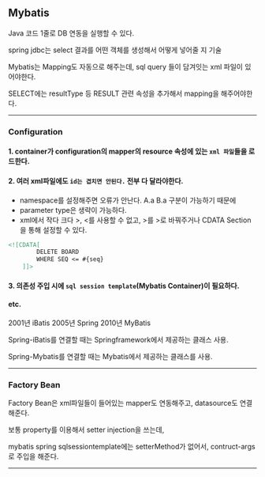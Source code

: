 ## Mybatis

Java 코드 1줄로 DB 연동을 실행할 수 있다.

spring jdbc는 select 결과를 어떤 객체를 생성해서 어떻게 넣어줄 지 기술

Mybatis는 Mapping도 자동으로 해주는데, sql query 들이 담겨잇는 xml 파일이 있어야한다.

SELECT에는 resultType 등 RESULT 관련 속성을 추가해서 mapping을 해주어야한다.

---

### Configuration

#### 1. container가 configuration의 mapper의 resource 속성에 있는 `xml 파일`들을 로드한다.

#### 2. 여러 xml파일에도 `id는 겹치면 안된다.` 전부 다 달라야한다.
- namespace를 설정해주면 오류가 안난다. A.a B.a 구분이 가능하기 때문에
- parameter type은 생략이 가능하다.
- xml에서 작다 크다 >, <를 사용할 수 없고, >를 &gt;로 바꿔주거나 CDATA Section을 통해 설정할 수 있다.

```XML
<![CDATA[
		DELETE BOARD 
		WHERE SEQ <= #{seq}
	]]>
```


#### 3. 의존성 주입 시에 `sql session template`(Mybatis Container)이 필요하다.

#### etc.
2001년 iBatis 2005년 Spring 2010년 MyBatis

Spring-iBatis를 연결할 때는 Springframework에서 제공하는 클래스 사용.

Spring-Mybatis를 연결할 때는 Mybatis에서 제공하는 클래스를 사용.

---

### Factory Bean

Factory Bean은 xml파일들이 들어있는 mapper도 연동해주고, datasource도 연결해준다.

보통 property를 이용해서 setter injection을 쓰는데,

mybatis spring sqlsessiontemplate에는 setterMethod가 없어서, contruct-args로 주입을 해준다.

---



